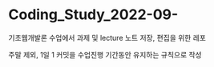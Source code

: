 # Coding_Study_2022-09-

기초웹개발론 수업에서 과제 및 lecture 노트 저장, 편집을 위한 레포

주말 제외, 1일 1 커밋을 수업진행 기간동안 유지하는 규칙으로 작성
